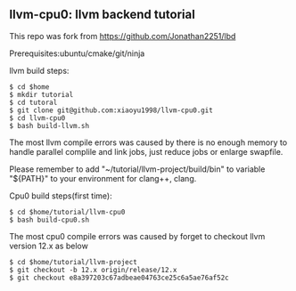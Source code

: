 ## llvm-cpu0: llvm backend tutorial
This repo was fork from https://github.com/Jonathan2251/lbd

Prerequisites:ubuntu/cmake/git/ninja

llvm build steps:
```
$ cd $home
$ mkdir tutorial
$ cd tutoral
$ git clone git@github.com:xiaoyu1998/llvm-cpu0.git
$ cd llvm-cpu0
$ bash build-llvm.sh
```
The most llvm compile errors was caused by there is no enough memory to handle parallel complile and link jobs, just reduce jobs or enlarge swapfile.


Please remember to add "~/tutorial/llvm-project/build/bin" to variable "${PATH}" to your environment for clang++, clang.

Cpu0 build steps(first time):
```
$ cd $home/tutorial/llvm-cpu0
$ bash build-cpu0.sh
```

The most cpu0 compile errors was caused by forget to checkout llvm version 12.x as below
```
$ cd $home/tutorial/llvm-project
$ git checkout -b 12.x origin/release/12.x
$ git checkout e8a397203c67adbeae04763ce25c6a5ae76af52c
```
